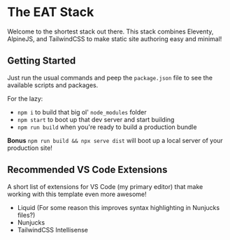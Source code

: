 # The EAT Stack

Welcome to the shortest stack out there. This stack combines Eleventy, AlpineJS, and TailwindCSS to make static site authoring easy and minimal!

## Getting Started

Just run the usual commands and peep the `package.json` file to see the available scripts and packages.

For the lazy:

- `npm i` to build that big ol' `node_modules` folder
- `npm start` to boot up that dev server and start building
- `npm run build` when you're ready to build a production bundle

**Bonus**
`npm run build && npx serve dist` will boot up a local server of your production site!

## Recommended VS Code Extensions

A short list of extensions for VS Code (my primary editor) that make working with this template even more awesome!

- Liquid (For some reason this improves syntax highlighting in Nunjucks files?)
- Nunjucks
- TailwindCSS Intellisense
